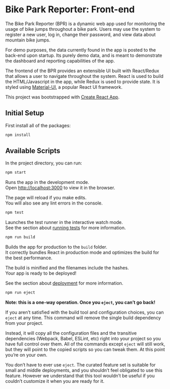 # Bike Park Reporter: Front-end

The Bike Park Reporter (BPR) is a dynamic web app used for monitoring the usage of bike jumps throughout a bike park. Users may use the system to register a new user, log in, change their password, and view data about mountain bike jumps.

For demo purposes, the data currently found in the app is posted to the back-end upon startup. Its purely demo data, and is meant to demonstrate the dashboard and reporting capabilities of the app.

The frontend of the BPR provides an extensible UI built with React/Redux that allows a user to navigate throughout the system. React is used to build the HTML/Javascript in the app, while Redux is used to provide state. It is styled using [Material-UI](https://material-ui.com/), a popular React UI framework.



This project was bootstrapped with [Create React App](https://github.com/facebook/create-react-app).

## Initial Setup

First install all of the packages:

```bash
npm install
```

## Available Scripts

In the project directory, you can run:


```bash
npm start
```


Runs the app in the development mode.<br>
Open [http://localhost:3000](http://localhost:3000) to view it in the browser.

The page will reload if you make edits.<br>
You will also see any lint errors in the console.

```bash
npm test
```

Launches the test runner in the interactive watch mode.<br>
See the section about [running tests](https://facebook.github.io/create-react-app/docs/running-tests) for more information.

```bash
npm run build
```

Builds the app for production to the `build` folder.<br>
It correctly bundles React in production mode and optimizes the build for the best performance.

The build is minified and the filenames include the hashes.<br>
Your app is ready to be deployed!

See the section about [deployment](https://facebook.github.io/create-react-app/docs/deployment) for more information.

```bash
npm run eject
```

**Note: this is a one-way operation. Once you `eject`, you can’t go back!**

If you aren’t satisfied with the build tool and configuration choices, you can `eject` at any time. This command will remove the single build dependency from your project.

Instead, it will copy all the configuration files and the transitive dependencies (Webpack, Babel, ESLint, etc) right into your project so you have full control over them. All of the commands except `eject` will still work, but they will point to the copied scripts so you can tweak them. At this point you’re on your own.

You don’t have to ever use `eject`. The curated feature set is suitable for small and middle deployments, and you shouldn’t feel obligated to use this feature. However we understand that this tool wouldn’t be useful if you couldn’t customize it when you are ready for it.


